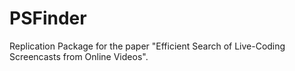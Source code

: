 # PSFinder
Replication Package for the paper "Efficient Search of Live-Coding Screencasts from Online Videos".
